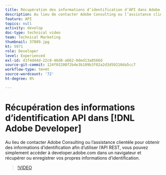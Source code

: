 ```yaml
---
title: Récupération des informations d’identification d’API dans Adobe Developer
description: Au lieu de contacter Adobe Consulting ou l’assistance clientèle pour obtenir des informations d’identification afin d’utiliser l’API REST, vous pouvez simplement accéder à developer.adobe.com dans un navigateur et récupérer ou enregistrer vos propres informations d’identification.
feature: API
topics: null
activity: develop
doc-type: technical video
team: Technical Marketing
thumbnail: 37889.jpg
kt: 5971
role: Developer
level: Experienced
exl-id: d1f4d44d-22c8-46d8-a662-0ded13a8566d
source-git-commit: 124f03208f2b4e3b109b3f02a2d3d59210da5cc7
workflow-type: tm+mt
source-wordcount: '72'
ht-degree: 0%

---
```


# Récupération des informations d’identification API dans [!DNL Adobe Developer]

Au lieu de contacter Adobe Consulting ou l’assistance clientèle pour obtenir des informations d’identification afin d’utiliser l’API REST, vous pouvez simplement accéder à developer.adobe.com dans un navigateur et récupérer ou enregistrer vos propres informations d’identification.

>[!VIDEO](https://video.tv.adobe.com/v/37889/?quality=12&learn=on)
